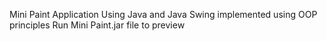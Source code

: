 Mini Paint Application Using Java and Java Swing implemented using OOP principles
Run Mini Paint.jar file to preview
